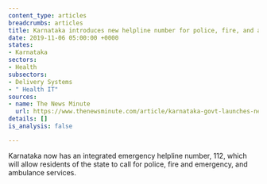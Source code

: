 ```yaml
---
content_type: articles
breadcrumbs: articles
title: Karnataka introduces new helpline number for police, fire, and ambulance services.
date: 2019-11-06 05:00:00 +0000
states:
- Karnataka
sectors:
- Health
subsectors:
- Delivery Systems
- " Health IT"
sources:
- name: The News Minute
  url: https://www.thenewsminute.com/article/karnataka-govt-launches-new-emergency-helpline-number-112-111544
details: []
is_analysis: false

---
```

Karnataka now has an integrated emergency helpline number, 112, which will allow residents of the state to call for police, fire and emergency, and ambulance services.